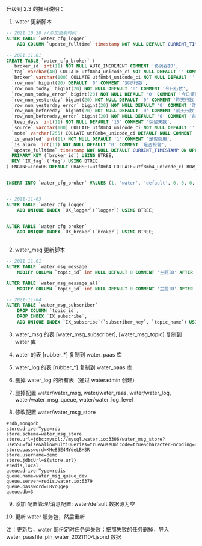 
升级到 2.3 的操用说明：


1. water 更新脚本

```sql
-- 2021.10.28 //添加更新时间
ALTER TABLE `water_cfg_logger`
    ADD COLUMN `update_fulltime` timestamp NOT NULL DEFAULT CURRENT_TIMESTAMP ON UPDATE CURRENT_TIMESTAMP COMMENT '更新时间' AFTER `is_alarm`;

-- 2021.11.01
CREATE TABLE `water_cfg_broker` (
  `broker_id` int(11) NOT NULL AUTO_INCREMENT COMMENT '协调器ID',
  `tag` varchar(40) COLLATE utf8mb4_unicode_ci NOT NULL DEFAULT '' COMMENT '分组标签',
  `broker` varchar(100) COLLATE utf8mb4_unicode_ci NOT NULL DEFAULT '' COMMENT '协调器',
  `row_num` bigint(20) DEFAULT '0' COMMENT '累积行数',
  `row_num_today` bigint(20) NOT NULL DEFAULT '0' COMMENT '今日行数',
  `row_num_today_error` bigint(20) NOT NULL DEFAULT '0' COMMENT '今日错误行数',
  `row_num_yesterday` bigint(20) NOT NULL DEFAULT '0' COMMENT '昨天行数',
  `row_num_yesterday_error` bigint(20) NOT NULL DEFAULT '0' COMMENT '昨天错误行数',
  `row_num_beforeday` bigint(20) NOT NULL DEFAULT '0' COMMENT '前天行数',
  `row_num_beforeday_error` bigint(20) NOT NULL DEFAULT '0' COMMENT '前天错误行数',
  `keep_days` int(11) NOT NULL DEFAULT '15' COMMENT '保留天数',
  `source` varchar(100) COLLATE utf8mb4_unicode_ci NOT NULL DEFAULT '' COMMENT '数据源',
  `note` varchar(255) COLLATE utf8mb4_unicode_ci DEFAULT NULL COMMENT '备注',
  `is_enabled` int(11) NOT NULL DEFAULT '1' COMMENT '是否启用',
  `is_alarm` int(11) NOT NULL DEFAULT '0' COMMENT '是否报警',
  `update_fulltime` timestamp NOT NULL DEFAULT CURRENT_TIMESTAMP ON UPDATE CURRENT_TIMESTAMP COMMENT '更新时间',
  PRIMARY KEY (`broker_id`) USING BTREE,
  KEY `IX_tag` (`tag`) USING BTREE
) ENGINE=InnoDB DEFAULT CHARSET=utf8mb4 COLLATE=utf8mb4_unicode_ci ROW_FORMAT=DYNAMIC COMMENT='WATER-配置-消息协调器表';


INSERT INTO `water_cfg_broker` VALUES (1, 'water', 'default', 0, 0, 0, 0, 0, 0, 0, 3, '', NULL, 1, 0, '2021-11-02 07:25:32');


-- 2021-11-03
ALTER TABLE `water_cfg_logger`
    ADD UNIQUE INDEX `UX_logger`(`logger`) USING BTREE;


ALTER TABLE `water_cfg_broker`
    ADD UNIQUE INDEX `UX_broker`(`broker`) USING BTREE;
    
```

2. water_msg 更新脚本

```sql
-- 2021.11.01
ALTER TABLE `water_msg_message`
    MODIFY COLUMN `topic_id` int NULL DEFAULT 0 COMMENT '主题ID' AFTER `tags`;

ALTER TABLE `water_msg_message_all`
    MODIFY COLUMN `topic_id` int NULL DEFAULT 0 COMMENT '主题ID' AFTER `tags`;

-- 2021-11-04
ALTER TABLE `water_msg_subscriber`
    DROP COLUMN `topic_id`,
    DROP INDEX `IX_subscribe`,
    ADD UNIQUE INDEX `IX_subscribe`(`subscriber_key`, `topic_name`) USING BTREE;    
```

3. water_msg 的表 [water_msg_subscriber], [water_msg_topic] 复制到 water 库

4. water 的表 [rubber_*] 复制到 water_paas 库
5. water_log 的表 [rubber_*] 复制到 water_paas 库
6. 删掉 water_log 的所有表（通过 wateradmin 创建）
7. 删掉配置 water/water_msg, water/water_raas, water/water_log, water/water_msg_queue, water/water_log_level
8. 修改配置 water/water_msg_store

```properties
#rdb,mongodb
store.driverType=rdb
store.schema=water_msg_store
store.url=jdbc:mysql://mysql.water.io:3306/water_msg_store?useSSL=false&allowMultiQueries=true&useUnicode=true&characterEncoding=utf8&autoReconnect=true&rewriteBatchedStatements=true
store.password=KHe85E4MYdeLBHSR
store.username=demo
store.jdbcUrl=${store.url}
#redis,local
queue.driverType=redis
queue.name=water_msg_queue_dev
queue.server=redis.water.io:6379
queue.password=L8vcQgep
queue.db=3
```

9. 添加 配置管理/消息配置: water/default 数据源为空

10. 更新 water 服务包，然后重新

注：更新后，water 部份定时任务运失败；把那失败的任务删掉，导入 water_paasfile_pln_water_20211104.jsond 数据





